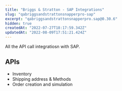 ```yaml
---
title: "Briggs & Stratton - SAP Integrations"
slug: "qabriggsandstrattonsnapperpro-sap"
excerpt: "qabriggsandstrattonsnapperpro.sap@0.30.6"
hidden: true
createdAt: "2022-07-27T18:17:59.342Z"
updatedAt: "2022-08-09T17:51:21.424Z"
---
```

All the API call integratiosn with SAP.

## APIs
 - Inventory
 - Shipping address & Methods
 - Order creation and simulation